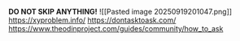 **DO NOT SKIP ANYTHING!**
![[Pasted image 20250919201047.png]]
https://xyproblem.info/
https://dontasktoask.com/
https://www.theodinproject.com/guides/community/how_to_ask

